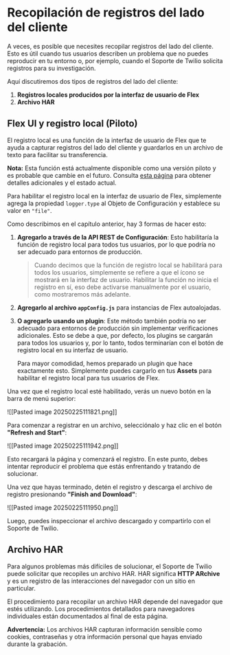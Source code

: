 # Recopilación de registros del lado del cliente

A veces, es posible que necesites recopilar registros del lado del cliente. Esto es útil cuando tus usuarios describen un problema que no puedes reproducir en tu entorno o, por ejemplo, cuando el Soporte de Twilio solicita registros para su investigación.

Aquí discutiremos dos tipos de registros del lado del cliente:

1. **Registros locales producidos por la interfaz de usuario de Flex**
2. **Archivo HAR**

## Flex UI y registro local (Piloto)

El registro local es una función de la interfaz de usuario de Flex que te ayuda a capturar registros del lado del cliente y guardarlos en un archivo de texto para facilitar su transferencia.

**Nota:** Esta función está actualmente disponible como una versión piloto y es probable que cambie en el futuro. Consulta [esta página](enlace) para obtener detalles adicionales y el estado actual.

Para habilitar el registro local en la interfaz de usuario de Flex, simplemente agrega la propiedad `logger.type` al Objeto de Configuración y establece su valor en `"file"`.

Como describimos en el capítulo anterior, hay 3 formas de hacer esto:

1. **Agregarlo a través de la API REST de Configuración**: Esto habilitaría la función de registro local para todos tus usuarios, por lo que podría no ser adecuado para entornos de producción.

   > Cuando decimos que la función de registro local se habilitará para todos los usuarios, simplemente se refiere a que el ícono se mostrará en la interfaz de usuario. Habilitar la función no inicia el registro en sí, eso debe activarse manualmente por el usuario, como mostraremos más adelante.

2. **Agregarlo al archivo `appConfig.js`** para instancias de Flex autoalojadas.

3. **O agregarlo usando un plugin**: Este método también podría no ser adecuado para entornos de producción sin implementar verificaciones adicionales. Esto se debe a que, por defecto, los plugins se cargarán para todos los usuarios y, por lo tanto, todos terminarían con el botón de registro local en su interfaz de usuario.

   Para mayor comodidad, hemos preparado un plugin que hace exactamente esto. Simplemente puedes cargarlo en tus **Assets** para habilitar el registro local para tus usuarios de Flex.

Una vez que el registro local esté habilitado, verás un nuevo botón en la barra de menú superior:

![[Pasted image 20250225111821.png]]

Para comenzar a registrar en un archivo, selecciónalo y haz clic en el botón **"Refresh and Start"**:

![[Pasted image 20250225111942.png]]

Esto recargará la página y comenzará el registro. En este punto, debes intentar reproducir el problema que estás enfrentando y tratando de solucionar.

Una vez que hayas terminado, detén el registro y descarga el archivo de registro presionando **"Finish and Download"**:

![[Pasted image 20250225111950.png]]

Luego, puedes inspeccionar el archivo descargado y compartirlo con el Soporte de Twilio.

## Archivo HAR

Para algunos problemas más difíciles de solucionar, el Soporte de Twilio puede solicitar que recopiles un archivo HAR. HAR significa **HTTP ARchive** y es un registro de las interacciones del navegador con un sitio en particular.

El procedimiento para recopilar un archivo HAR depende del navegador que estés utilizando. Los procedimientos detallados para navegadores individuales están documentados al final de esta página.

**Advertencia:** Los archivos HAR capturan información sensible como cookies, contraseñas y otra información personal que hayas enviado durante la grabación.
